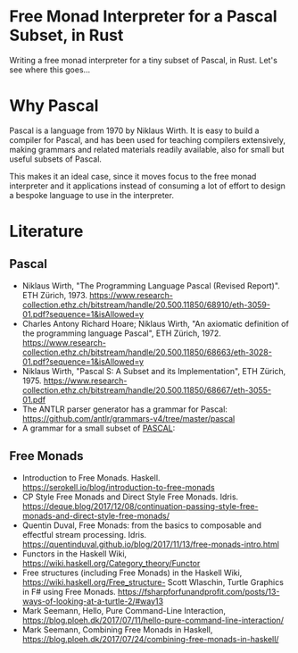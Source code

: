 # Free Monad Interpreter for a Pascal Subset, in Rust
Writing a free monad interpreter for a tiny subset of Pascal, in Rust.
Let's see where this goes...


# Why Pascal
Pascal is a language from 1970 by Niklaus Wirth. 
It is easy to build a compiler for Pascal, and has been used for teaching compilers extensively,
making grammars and related materials readily available, also for small but useful subsets of Pascal.

This makes it an ideal case, since it moves focus to the free monad interpreter and it applications
instead of consuming a lot of effort to design a bespoke language to use in the interpreter.

# Literature
## Pascal
- Niklaus Wirth, "The Programming Language Pascal (Revised Report)". ETH Zürich, 1973. https://www.research-collection.ethz.ch/bitstream/handle/20.500.11850/68910/eth-3059-01.pdf?sequence=1&isAllowed=y
- Charles Antony Richard Hoare; Niklaus Wirth, "An axiomatic definition of the programming language Pascal", ETH Zürich, 1972. https://www.research-collection.ethz.ch/bitstream/handle/20.500.11850/68663/eth-3028-01.pdf?sequence=1&isAllowed=y
- Niklaus Wirth, "Pascal S: A Subset and its Implementation", ETH Zürich, 1975. https://www.research-collection.ethz.ch/bitstream/handle/20.500.11850/68667/eth-3055-01.pdf
- The ANTLR parser generator has a grammar for Pascal: https://github.com/antlr/grammars-v4/tree/master/pascal
- A grammar for a small subset of [PASCAL](https://www2.seas.gwu.edu/~hchoi/teaching/cs160d/pascal.pdf):
## Free Monads
- Introduction to Free Monads. Haskell. https://serokell.io/blog/introduction-to-free-monads
- CP Style Free Monads and Direct Style Free Monads. Idris. https://deque.blog/2017/12/08/continuation-passing-style-free-monads-and-direct-style-free-monads/
- Quentin Duval, Free Monads: from the basics to composable and effectful stream processing. Idris. https://quentinduval.github.io/blog/2017/11/13/free-monads-intro.html
- Functors in the Haskell Wiki, https://wiki.haskell.org/Category_theory/Functor
- Free structures (including Free Monads) in the Haskell Wiki, https://wiki.haskell.org/Free_structure- Scott Wlaschin, Turtle Graphics in F# using Free Monads. https://fsharpforfunandprofit.com/posts/13-ways-of-looking-at-a-turtle-2/#way13 
- Mark Seemann, Hello, Pure Command-Line Interaction, https://blog.ploeh.dk/2017/07/11/hello-pure-command-line-interaction/
- Mark Seemann, Combining Free Monads in Haskell, https://blog.ploeh.dk/2017/07/24/combining-free-monads-in-haskell/
